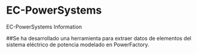 # EC-PowerSystems
EC-PowerSystems Information

##Se ha desarrollado una herramienta para extraer datos de elementos del sistema eléctrico de potencia modelado en PowerFactory.

